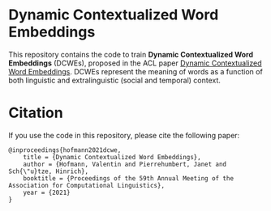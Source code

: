 # Dynamic Contextualized Word Embeddings

This repository contains the code to train **Dynamic Contextualized Word Embeddings** (DCWEs), proposed in the ACL paper [Dynamic Contextualized Word Embeddings](https://aclanthology.org/2021.acl-long.542.pdf).
DCWEs represent the meaning of words as a function of both linguistic and extralinguistic (social and temporal) context.

# Citation

If you use the code in this repository, please cite the following paper:

```
@inproceedings{hofmann2021dcwe,
    title = {Dynamic Contextualized Word Embeddings},
    author = {Hofmann, Valentin and Pierrehumbert, Janet and Sch{\"u}tze, Hinrich},
    booktitle = {Proceedings of the 59th Annual Meeting of the Association for Computational Linguistics},
    year = {2021}
}
```
